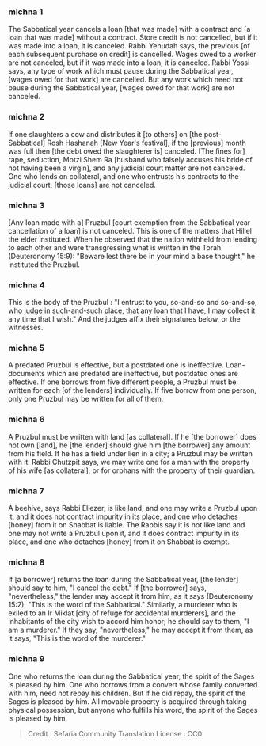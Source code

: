 
### michna 1
The Sabbatical year cancels a loan [that was made] with a contract and [a loan that was made] without a contract. Store credit is not cancelled, but if it was made into a loan, it is canceled. Rabbi Yehudah says, the previous [of each subsequent purchase on credit] is cancelled. Wages owed to a worker are not canceled, but if it was made into a loan, it is canceled. Rabbi Yossi says, any type of work which must pause during the Sabbatical year, [wages owed for that work] are cancelled. But any work which need not pause during the Sabbatical year, [wages owed for that work] are not canceled.

### michna 2
If one slaughters a cow and distributes it [to others] on [the post-Sabbatical] Rosh Hashanah [New Year's festival], if the [previous] month was full then [the debt owed the slaughterer is] canceled. [The fines for] rape, seduction, Motzi Shem Ra [husband who falsely accuses his bride of not having been a virgin], and any judicial court matter are not canceled. One who lends on collateral, and one who entrusts his contracts to the judicial court, [those loans] are not canceled.

### michna 3
[Any loan made with a] Pruzbul [court exemption from the Sabbatical year cancellation of a loan] is not canceled. This is one of the matters that Hillel the elder instituted. When he observed that the nation withheld from lending to each other and were transgressing what is written in the Torah (Deuteronomy 15:9): "Beware lest there be in your mind a base thought," he instituted the Pruzbul.

### michna 4
This is the body of the Pruzbul : "I entrust to you, so-and-so and so-and-so, who judge in such-and-such place, that any loan that I have, I may collect it any time that I wish." And the judges affix their signatures below, or the witnesses.

### michna 5
A predated Pruzbul is effective, but a postdated one is ineffective. Loan-documents which are predated are ineffective, but postdated ones are effective. If one borrows from five different people, a Pruzbul must be written for each [of the lenders] individually. If five borrow from one person, only one Pruzbul may be written for all of them.

### michna 6
A Pruzbul must be written with land [as collateral]. If he [the borrower] does not own [land], he [the lender] should give him [the borrower] any amount from his field. If he has a field under lien in a city; a Pruzbul may be written with it. Rabbi Chutzpit says, we may write one for a man with the property of his wife [as collateral]; or for orphans with the property of their guardian.

### michna 7
A beehive, says Rabbi Eliezer, is like land, and one may write a Pruzbul upon it, and it does not contract impurity in its place, and one who detaches [honey] from it on Shabbat is liable. The Rabbis say it is not like land and one may not write a Pruzbul upon it, and it does contract impurity in its place, and one who detaches [honey] from it on Shabbat is exempt.

### michna 8
If [a borrower] returns the loan during the Sabbatical year, [the lender] should say to him, "I cancel the debt." If [the borrower] says, "nevertheless," the lender may accept it from him, as it says (Deuteronomy 15:2), "This is the word of the Sabbatical." Similarly, a murderer who is exiled to an Ir Miklat [city of refuge for accidental murderers], and the inhabitants of the city wish to accord him honor; he should say to them, "I am a murderer." If they say, "nevertheless," he may accept it from them, as it says, "This is the word of the murderer."

### michna 9
One who returns the loan during the Sabbatical year, the spirit of the Sages is pleased by him. One who borrows from a convert whose family converted with him, need not repay his children. But if he did repay, the spirit of the Sages is pleased by him. All movable property is acquired through taking physical possession, but anyone who fulfills his word, the spirit of the Sages is pleased by him.

>Credit : Sefaria Community Translation
>License : CC0